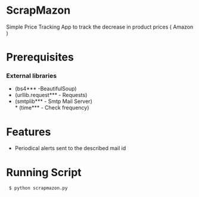 # ScrapMazon
Simple Price Tracking App to track the decrease in  product prices ( Amazon )

#  Prerequisites
 ### External libraries <br>
 
 
  * (bs4*** -BeautifulSoup) <br>
  *   (urllib.request*** - Requests) <br>
   *  (smtplib*** - Smtp Mail Server) <br>
    * (time*** - Check frequency) <br>


    
# Features
* Periodical alerts sent to the described mail id

#  Running Script

     $ python scrapmazon.py
